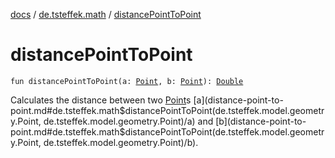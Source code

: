 [docs](../index.md) / [de.tsteffek.math](index.md) / [distancePointToPoint](./distance-point-to-point.md)

# distancePointToPoint

`fun distancePointToPoint(a: `[`Point`](../de.tsteffek.model.geometry/-point/index.md)`, b: `[`Point`](../de.tsteffek.model.geometry/-point/index.md)`): `[`Double`](https://kotlinlang.org/api/latest/jvm/stdlib/kotlin/-double/index.html)

Calculates the distance between two [Point](../de.tsteffek.model.geometry/-point/index.md)s [a](distance-point-to-point.md#de.tsteffek.math$distancePointToPoint(de.tsteffek.model.geometry.Point, de.tsteffek.model.geometry.Point)/a) and [b](distance-point-to-point.md#de.tsteffek.math$distancePointToPoint(de.tsteffek.model.geometry.Point, de.tsteffek.model.geometry.Point)/b).

